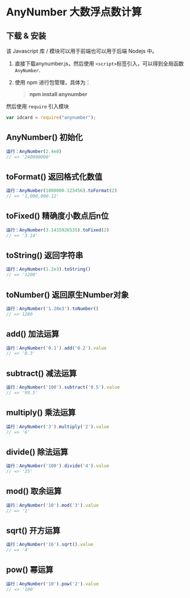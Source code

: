 # AnyNumber 大数浮点数计算

## 下载 & 安装

该 Javascript 库 / 模块可以用于前端也可以用于后端 Nodejs 中。

1. 直接下载anynumber.js，然后使用 `<script>`标签引入，可以得到全局函数 `AnyNumber`.
2. 使用 npm 进行包管理，具体为：

    > **npm install anynumber**

然后使用 `require` 引入模块

```js
var idcard = require("anynumber");
```

## AnyNumber() 初始化
```js
运行：AnyNumber(2.4e8)
// => '240000000'
```

## toFormat() 返回格式化数值
```js
运行：AnyNumber(1000000.123456).toFormat(2)
// => '1,000,000.12'
```

## toFixed() 精确度小数点后n位
```js
运行：AnyNumber(3.1415926535).toFixed(2)
// => '3.14'
```

## toString() 返回字符串
```js
运行：AnyNumber(1.2e3).toString()
// => '1200'
```

## toNumber() 返回原生Number对象
```js
运行：AnyNumber('1.28e3').toNumber()
// => 1280
```

## add() 加法运算
```js
运行：AnyNumber('0.1').add('0.2').value
// => '0.3'
```

## subtract() 减法运算
```js
运行：AnyNumber('100').subtract('0.5').value
// => '99.5'
```

## multiply() 乘法运算
```js
运行：AnyNumber('3').multiply('2').value
// => '6'
```

## divide() 除法运算
```js
运行：AnyNumber('100').divide('4').value
// => '25'
```

## mod() 取余运算
```js
运行：AnyNumber('10').mod('3').value
// => '1'
```

## sqrt() 开方运算
```js
运行：AnyNumber('16').sqrt().value
// => '4'
```

## pow() 幂运算
```js
运行：AnyNumber('10').pow('2').value
// => '100'
```
